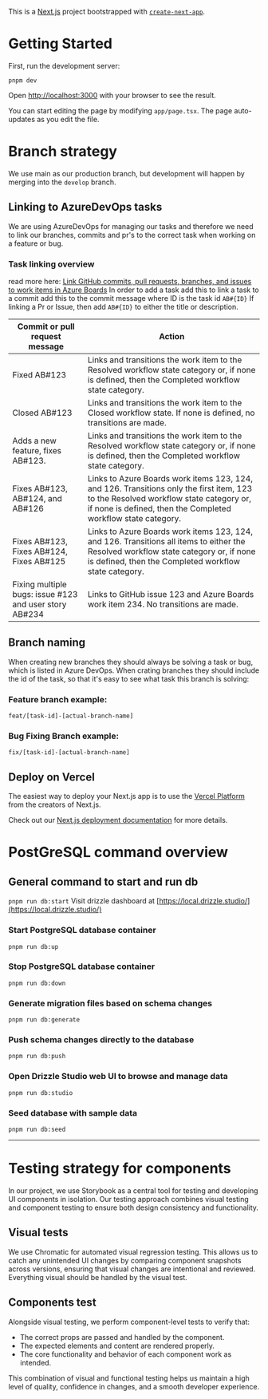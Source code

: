 This is a [Next.js](https://nextjs.org) project bootstrapped with [`create-next-app`](https://nextjs.org/docs/app/api-reference/cli/create-next-app).

# Getting Started

First, run the development server:

`pnpm dev`


Open [http://localhost:3000](http://localhost:3000) with your browser to see the result.

You can start editing the page by modifying `app/page.tsx`. The page auto-updates as you edit the file.

# Branch strategy
We use main as our production branch, but development will happen by merging into the `develop` branch.
## Linking to AzureDevOps tasks
We are using AzureDevOps for managing our tasks and therefore we need to link our branches, commits and pr's to the correct task when working on a feature or bug. 
### Task linking overview
read more here: [Link GitHub commits, pull requests, branches, and issues to work items in Azure Boards](http://learn.microsoft.com/en-us/azure/devops/boards/github/link-to-from-github?view=azure-devops)
In order to add a task add this to link a task to a commit add this to the commit  message where ID is the task id `AB#{ID}`
If linking a Pr or Issue, then add `AB#{ID}` to either the title or description. 

| Commit or pull request message                            | Action                                                                                                                                              |
|-----------------------------------------------------------|-----------------------------------------------------------------------------------------------------------------------------------------------------|
| Fixed AB#123                                              | Links and transitions the work item to the Resolved workflow state category or, if none is defined, then the Completed workflow state category.    |
| Closed AB#123                                             | Links and transitions the work item to the Closed workflow state. If none is defined, no transitions are made.                                     |
| Adds a new feature, fixes AB#123.                         | Links and transitions the work item to the Resolved workflow state category or, if none is defined, then the Completed workflow state category.    |
| Fixes AB#123, AB#124, and AB#126                          | Links to Azure Boards work items 123, 124, and 126. Transitions only the first item, 123 to the Resolved workflow state category or, if none is defined, then the Completed workflow state category. |
| Fixes AB#123, Fixes AB#124, Fixes AB#125                  | Links to Azure Boards work items 123, 124, and 126. Transitions all items to either the Resolved workflow state category or, if none is defined, then the Completed workflow state category. |
| Fixing multiple bugs: issue #123 and user story AB#234    | Links to GitHub issue 123 and Azure Boards work item 234. No transitions are made.                                                                  |

## Branch naming
When creating new branches they should always be solving a task or bug, which is listed in Azure DevOps. When crating branches they should include the id of the task, so that it's easy to see what task this branch is solving:
### Feature branch example:
`feat/[task-id]-[actual-branch-name]`
### Bug Fixing Branch example:
`fix/[task-id]-[actual-branch-name]`


## Deploy on Vercel
The easiest way to deploy your Next.js app is to use the [Vercel Platform](https://vercel.com/new?utm_medium=default-template&filter=next.js&utm_source=create-next-app&utm_campaign=create-next-app-readme) from the creators of Next.js.

Check out our [Next.js deployment documentation](https://nextjs.org/docs/app/building-your-application/deploying) for more details.

# PostGreSQL command overview

## General command to start and run db
`pnpm run db:start`
Visit drizzle dashboard at [https://local.drizzle.studio/](https://local.drizzle.studio/)

### Start PostgreSQL database container
`pnpm run db:up`

### Stop PostgreSQL database container
`pnpm run db:down`

### Generate migration files based on schema changes
`pnpm run db:generate`

### Push schema changes directly to the database
`pnpm run db:push`

### Open Drizzle Studio web UI to browse and manage data
`pnpm run db:studio`

### Seed database with sample data
`pnpm run db:seed`

---

# Testing strategy for components
In our project, we use Storybook as a central tool for testing and developing UI components in isolation. Our testing approach combines visual testing and component testing to ensure both design consistency and functionality.

## Visual tests
We use Chromatic for automated visual regression testing. This allows us to catch any unintended UI changes by comparing component snapshots across versions, ensuring that visual changes are intentional and reviewed.
Everything visual should be handled by the visual test.


## Components test
Alongside visual testing, we perform component-level tests to verify that:
- The correct props are passed and handled by the component.
- The expected elements and content are rendered properly.
- The core functionality and behavior of each component work as intended.

This combination of visual and functional testing helps us maintain a high level of quality, confidence in changes, and a smooth developer experience.

